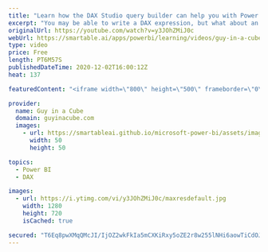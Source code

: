 ```yaml
---
title: "Learn how the DAX Studio query builder can help you with Power BI"
excerpt: "You may be able to write a DAX expression, but what about an actual DAX query? DAX queries can help you validate data and fine tune your DAX expressions used for Power BI. Patrick shows you how!  📢 Become a member: https://guyinacu.be/membership \r \r *******************\r \r Want to take your Power BI"
originalUrl: https://youtube.com/watch?v=y3JOhZMiJ0c
webUrl: https://smartable.ai/apps/powerbi/learning/videos/guy-in-a-cube-learn-how-the-dax-studio-query-builder-can-help-you-with-power-bi/
type: video
price: Free
length: PT6M57S
publishedDateTime: 2020-12-02T16:00:12Z
heat: 137

featuredContent: "<iframe width=\"800\" height=\"500\" frameborder=\"0\" src=\"https://www.youtube.com/embed/y3JOhZMiJ0c\" allow=\"accelerometer; autoplay; encrypted-media; gyroscope; picture-in-picture\" allowfullscreen></iframe>"

provider:
  name: Guy in a Cube
  domain: guyinacube.com
  images:
    - url: https://smartableai.github.io/microsoft-power-bi/assets/images/organizations/guyinacube.com-50x50.jpg
      width: 50
      height: 50

topics:
  - Power BI
  - DAX

images:
  - url: https://i.ytimg.com/vi/y3JOhZMiJ0c/maxresdefault.jpg
    width: 1280
    height: 720
    isCached: true

secured: "T6Eq8pwXMqQMcJI/IjOZ2wkFkIa5mCXKiRxy5oZE2r8w255lNHi6aowTiCdOJCFcFCtdfcIhAKvd6IWm16nrlY0S/p2C4lpnJ2CccWEk9aTlTw65ocjdoABB9G93BE3/FpjMYU+2xThEm+4MMwNfyvSxBlyhSc2fJWLaqtA6m9OLs/6VBb0pxt99cCHX9MPKNYm9wmcMcy4fCK9BLnvlWU//WvES8lxjH4tx6HpLLsGdg/J8jVZ5TXHtSPFnmmvnQVYc0YWITYNq3eDBY0mPcVJaEGRzVPurl7BZyEgvDg5TT7CInImaKgrGSXPit+0iUY542iYfQVRV3eQPzxgLsqCg88TWPuw449zQPZnovS11psapewmpFCE+H7hCiIxFbI4y2+po0CmPqmSYfGSOV+vCFzxi7fDYF1mnzxlLm8w=;dWX9CHb6YgbkCSAxUwjPzQ=="
---
```



